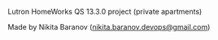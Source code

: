 Lutron HomeWorks QS 13.3.0 project (private apartments)

Made by Nikita Baranov (nikita.baranov.devops@gmail.com)
